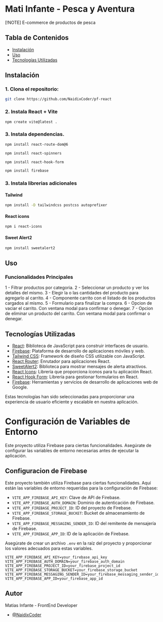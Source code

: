 # Mati Infante - Pesca y Aventura
[!NOTE]
E-commerce de productos de pesca

## Tabla de Contenidos

- [Instalación](#instalación)
- [Uso](#uso)
- [Tecnologías Utilizadas](#tecnologías-utilizadas)

## Instalación

### 1. Clona el repositorio:

```bash
git clone https://github.com/NaidixCoder/pf-react

```

### 2. Instala React + Vite
```bash
npm create vite@latest .
```

### 3. Instala dependencias.
```bash
npm install react-route-dom@6
```
```bash
npm install react-spinners
```
```bash
npm install react-hook-form
```

```bash
npm install firebase
```

### 3. Instala librerias adicionales

#### Tailwind
```bash
npm install -D tailwindcss postcss autoprefixer
```

#### React icons
```bash
npm i react-icons
```

#### Sweet Alert2
```bash
npm install sweetalert2
```

## Uso

### Funcionalidades Principales
1 - Filtrar productos por categoria.
2 - Seleccionar un producto y ver los detalles del mismo.
3 - Elegir la o las cantidades del producto para agregarlo al carrito.
4 - Componente carrito con el listado de los productos cargados al mismo.
5 - Formulario para finalizar la compra.
6 - Opcion de vaciar el carrito. Con ventana modal para confirmar o denegar.
7 - Opcion de eliminar un producto del carrito. Con ventana modal para confirmar o denegar.

## Tecnologías Utilizadas

- [React](https://reactjs.org/): Biblioteca de JavaScript para construir interfaces de usuario.
- [Firebase](https://firebase.google.com/): Plataforma de desarrollo de aplicaciones móviles y web.
- [Tailwind CSS](https://tailwindcss.com/): Framework de diseño CSS utilizable con JavaScript.
- [React Router](https://reactrouter.com/): Enrutador para aplicaciones React.
- [SweetAlert2](https://sweetalert2.github.io/): Biblioteca para mostrar mensajes de alerta atractivos.
- [React Icons](https://react-icons.github.io/react-icons/): Librería que proporciona íconos para tu aplicación React.
- [React Hook Form](https://react-hook-form.com/): Librería para gestionar formularios en React.
- [Firebase](https://firebase.google.com/): Herramientas y servicios de desarrollo de aplicaciones web de Google.

Estas tecnologías han sido seleccionadas para proporcionar una experiencia de usuario eficiente y escalable en nuestra aplicación.


# Configuración de Variables de Entorno

Este proyecto utiliza Firebase para ciertas funcionalidades. Asegúrate de configurar las variables de entorno necesarias antes de ejecutar la aplicación.

## Configuracion de Firebase

Este proyecto también utiliza Firebase para ciertas funcionalidades. Aquí están las variables de entorno requeridas para la configuración de Firebase:

- `VITE_APP_FIREBASE_API_KEY`: Clave de API de Firebase.
- `VITE_APP_FIREBASE_AUTH_DOMAIN`: Dominio de autenticación de Firebase.
- `VITE_APP_FIREBASE_PROJECT_ID`: ID del proyecto de Firebase.
- `VITE_APP_FIREBASE_STORAGE_BUCKET`: Bucket de almacenamiento de Firebase.
- `VITE_APP_FIREBASE_MESSAGING_SENDER_ID`: ID del remitente de mensajería de Firebase.
- `VITE_APP_FIREBASE_APP_ID`: ID de la aplicación de Firebase.

Asegúrate de crear un archivo `.env` en la raíz del proyecto y proporcionar los valores adecuados para estas variables.

```env
VITE_APP_FIREBASE_API_KEY=your_firebase_api_key
VITE_APP_FIREBASE_AUTH_DOMAIN=your_firebase_auth_domain
VITE_APP_FIREBASE_PROJECT_ID=your_firebase_project_id
VITE_APP_FIREBASE_STORAGE_BUCKET=your_firebase_storage_bucket
VITE_APP_FIREBASE_MESSAGING_SENDER_ID=your_firebase_messaging_sender_id
VITE_APP_FIREBASE_APP_ID=your_firebase_app_id
```

## Autor

Matias Infante - FrontEnd Developer

- [@NaidixCoder](https://www.github.com/https://github.com/NaidixCoder)
